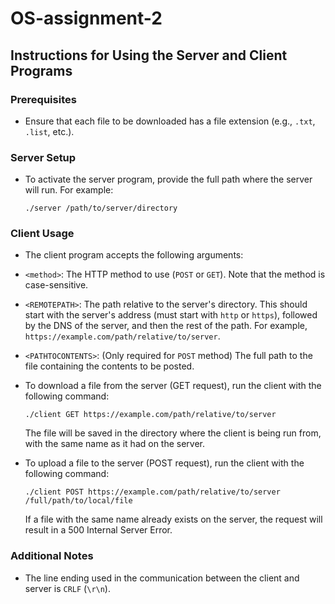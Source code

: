 # OS-assignment-2

## Instructions for Using the Server and Client Programs

### Prerequisites

- Ensure that each file to be downloaded has a file extension (e.g., `.txt`, `.list`, etc.).

### Server Setup

- To activate the server program, provide the full path where the server will run. For example:

  `./server /path/to/server/directory`


### Client Usage

- The client program accepts the following arguments:
- `<method>`: The HTTP method to use (`POST` or `GET`). Note that the method is case-sensitive.
- `<REMOTEPATH>`: The path relative to the server's directory. This should start with the server's address (must start with `http` or `https`), followed by the DNS of the server, and then the rest of the path. For example, `https://example.com/path/relative/to/server`.
- `<PATHTOCONTENTS>`: (Only required for `POST` method) The full path to the file containing the contents to be posted.

- To download a file from the server (GET request), run the client with the following command:

  `./client GET https://example.com/path/relative/to/server`

  The file will be saved in the directory where the client is being run from, with the same name as it had on the server.

- To upload a file to the server (POST request), run the client with the following command:

  `./client POST https://example.com/path/relative/to/server /full/path/to/local/file`

  If a file with the same name already exists on the server, the request will result in a 500 Internal Server Error.

### Additional Notes

- The line ending used in the communication between the client and server is `CRLF` (`\r\n`).



